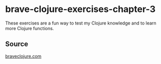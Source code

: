 # brave-clojure-exercises-chapter-3

These exercises are a fun way to test my Clojure knowledge and to learn more Clojure functions.

## Source
[braveclojure.com](http://www.braveclojure.com/do-things/#Exercises)

